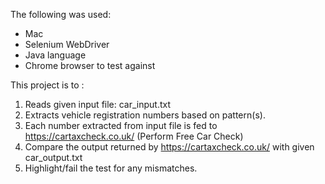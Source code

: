 The following was used:
- Mac
- Selenium WebDriver
- Java language
- Chrome browser to test against

This project is to :

1. Reads given input file: car_input.txt
2. Extracts vehicle registration numbers based on pattern(s).
3. Each number extracted from input file is fed to https://cartaxcheck.co.uk/ (Perform Free Car Check)
4. Compare the output returned by https://cartaxcheck.co.uk/ with given car_output.txt
5. Highlight/fail the test for any mismatches.
